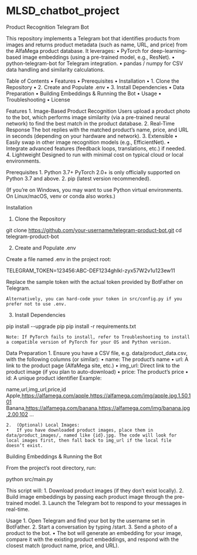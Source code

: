 # MLSD_chatbot_project

Product Recognition Telegram Bot

This repository implements a Telegram bot that identifies products from images and returns product metadata (such as name, URL, and price) from the AlfaMega product database. It leverages:
	•	PyTorch for deep-learning-based image embeddings (using a pre-trained model, e.g., ResNet).
	•	python-telegram-bot for Telegram integration.
	•	pandas / numpy for CSV data handling and similarity calculations.

Table of Contents
	•	Features
	•	Prerequisites
	•	Installation
	•	1. Clone the Repository
	•	2. Create and Populate .env
	•	3. Install Dependencies
	•	Data Preparation
	•	Building Embeddings & Running the Bot
	•	Usage
	•	Troubleshooting
	•	License

Features
	1.	Image-Based Product Recognition
Users upload a product photo to the bot, which performs image similarity (via a pre-trained neural network) to find the best match in the product database.
	2.	Real-Time Response
The bot replies with the matched product’s name, price, and URL in seconds (depending on your hardware and network).
	3.	Extensible
	•	Easily swap in other image recognition models (e.g., EfficientNet).
	•	Integrate advanced features (feedback loops, translations, etc.) if needed.
	4.	Lightweight
Designed to run with minimal cost on typical cloud or local environments.

Prerequisites
	1.	Python 3.7+
PyTorch 2.0+ is only officially supported on Python 3.7 and above.
	2.	pip (latest version recommended).

(If you’re on Windows, you may want to use Python virtual environments. On Linux/macOS, venv or conda also works.)

Installation

1. Clone the Repository

git clone https://github.com/your-username/telegram-product-bot.git
cd telegram-product-bot

2. Create and Populate .env

Create a file named .env in the project root:

TELEGRAM_TOKEN=123456:ABC-DEF1234ghIkl-zyx57W2v1u123ew11

Replace the sample token with the actual token provided by BotFather on Telegram.

	Alternatively, you can hard-code your token in src/config.py if you prefer not to use .env.

3. Install Dependencies

pip install --upgrade pip
pip install -r requirements.txt

	Note: If PyTorch fails to install, refer to Troubleshooting to install a compatible version of PyTorch for your OS and Python version.

Data Preparation
	1.	Ensure you have a CSV file, e.g. data/product_data.csv, with the following columns (or similar):
	•	name: The product’s name
	•	url: A link to the product page (AlfaMega site, etc.)
	•	img_url: Direct link to the product image (if you plan to auto-download)
	•	price: The product’s price
	•	id: A unique product identifier
Example:

name,url,img_url,price,id
Apple,https://alfamega.com/apple,https://alfamega.com/img/apple.jpg,1.50,101
Banana,https://alfamega.com/banana,https://alfamega.com/img/banana.jpg,2.00,102
...


	2.	(Optional) Local Images:
	•	If you have downloaded product images, place them in data/product_images/, named like {id}.jpg. The code will look for local images first, then fall back to img_url if the local file doesn’t exist.

Building Embeddings & Running the Bot

From the project’s root directory, run:

python src/main.py

This script will:
	1.	Download product images (if they don’t exist locally).
	2.	Build image embeddings by passing each product image through the pre-trained model.
	3.	Launch the Telegram bot to respond to your messages in real-time.

Usage
	1.	Open Telegram and find your bot by the username set in BotFather.
	2.	Start a conversation by typing /start.
	3.	Send a photo of a product to the bot.
	•	The bot will generate an embedding for your image, compare it with the existing product embeddings, and respond with the closest match (product name, price, and URL).
